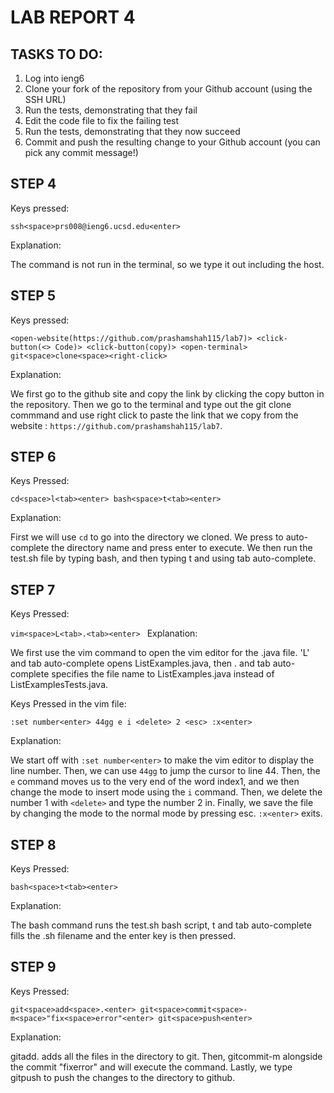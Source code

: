 # LAB REPORT 4

## TASKS TO DO: 

1. Log into ieng6
2. Clone your fork of the repository from your Github account (using the SSH URL) 
3. Run the tests, demonstrating that they fail
4. Edit the code file to fix the failing test
5. Run the tests, demonstrating that they now succeed
6. Commit and push the resulting change to your Github account (you can pick any commit message!)

## STEP 4

Keys pressed: 

`ssh<space>prs008@ieng6.ucsd.edu<enter>`

Explanation: 

The command is not run in the terminal, so we type it out including the host.

## STEP 5

Keys pressed: 

`<open-website(https://github.com/prashamshah115/lab7)>
<click-button(<> Code)>
<click-button(copy)>
<open-terminal>
git<space>clone<space><right-click>`

Explanation:

We first go to the github site and copy the link by clicking the copy button in the repository. Then we go to the terminal and type out the git clone commmand and use right click to paste the link that we copy from the website : `https://github.com/prashamshah115/lab7`.


## STEP 6

Keys Pressed: 

`cd<space>l<tab><enter>
bash<space>t<tab><enter>`

Explanation: 

First we will use `cd` to go into the directory we cloned. We press <tab> to auto-complete the directory name and press enter to execute. We then run the test.sh file by typing bash, and then typing t and using tab auto-complete.

## STEP 7

Keys Pressed: 

`vim<space>L<tab>.<tab><enter>
`
Explanation: 

We first use the vim command to open the vim editor for the .java file. 'L' and tab auto-complete opens ListExamples.java, then . and tab auto-complete specifies the file name to ListExamples.java instead of ListExamplesTests.java.


Keys Pressed in the vim file: 

`:set number<enter>
44gg
e
i
<delete>
2
<esc>
:x<enter>`

Explanation: 

We start off with  `:set number<enter>` to make the vim editor to display the line number. Then, we can use `44gg` to jump the cursor to line 44. Then, the `e` command moves us to the very end of the word index1, and we then change the mode to insert mode using the `i` command. Then, we delete the number 1 with `<delete>` and type the number 2 in. Finally, we save the file by changing the mode to the normal mode by pressing esc. `:x<enter>` exits.

## STEP 8

Keys Pressed: 

`bash<space>t<tab><enter>
`

Explanation: 

The bash command runs the test.sh bash script, t and tab auto-complete fills the .sh filename and the enter key is then pressed.

## STEP 9

Keys Pressed: 

`git<space>add<space>.<enter>
git<space>commit<space>-m<space>"fix<space>error"<enter>
git<space>push<enter>`

Explanation: 

git<space>add<space>.<add> adds all the files in the directory to git. Then,  git<space>commit<space>-m<space> alongside the commit "fix<space>error" and <enter> will execute the command. Lastly, we type git<space>push<enter> to push the changes to the directory to github.

